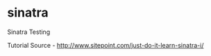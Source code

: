 sinatra
=======

Sinatra Testing

Tutorial Source - http://www.sitepoint.com/just-do-it-learn-sinatra-i/
